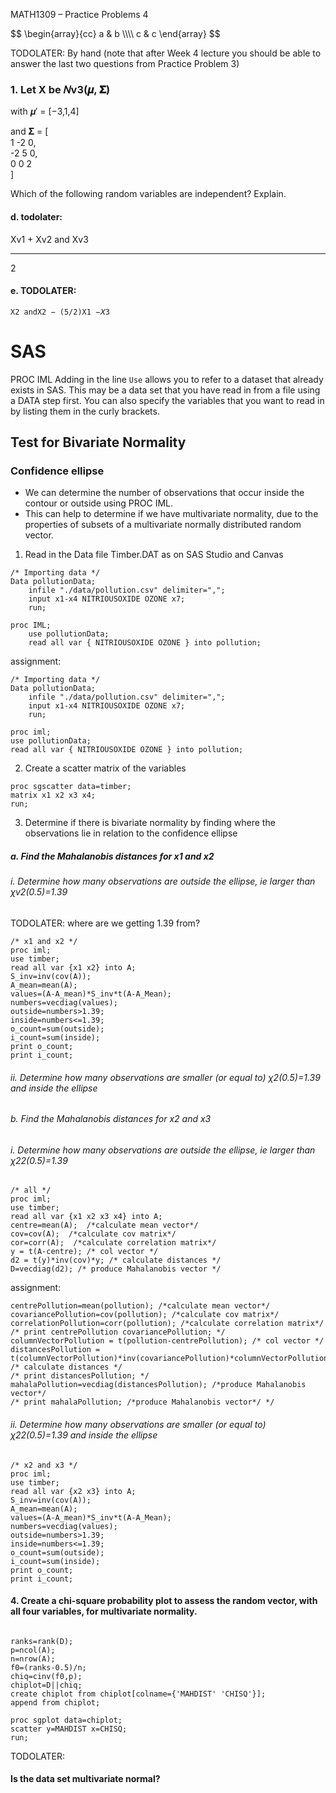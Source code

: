 MATH1309 – Practice Problems 4

<div>
$$
\begin{array}{cc}
  a & b \\\\
  c & c
\end{array}
$$ 
</div>

TODOLATER:
By hand (note that after Week 4 lecture you should be able to answer the last two
questions from Practice Problem 3)

### 1. Let X be 𝑁v3(𝝁, 𝚺) 

with 𝝁′ = [−3,1,4] 

and 𝚺 = [ <br />
  1 -2 0, <br />
  -2 5 0, <br />
  0 0 2 <br />
]

Which of the following random variables are independent? Explain.

#### d. todolater:

Xv1 + Xv2     and Xv3
________
   2

#### e. TODOLATER:

`X2 andX2 − (5/2)X1 −𝑋3`

# SAS

PROC IML
Adding in the line `Use` allows you to refer to a dataset that already exists in SAS. 
This may be a data set that you have read in from a file using a DATA step first.
You can also specify the variables that you want to read in by listing them in the curly brackets.

## Test for Bivariate Normality

### Confidence ellipse
- We can determine the number of observations that occur inside the contour or outside using PROC IML. 
- This can help to determine if we have multivariate normality, due to the properties of subsets of a multivariate normally distributed random vector.

1. Read in the Data file Timber.DAT as on SAS Studio and Canvas

```SAS
/* Importing data */
Data pollutionData;
	infile "./data/pollution.csv" delimiter=","; 
	input x1-x4 NITRIOUSOXIDE OZONE x7;
	run;

proc IML;
	use pollutionData;
	read all var { NITRIOUSOXIDE OZONE } into pollution;

```

assignment:
```SAS
/* Importing data */
Data pollutionData;
	infile "./data/pollution.csv" delimiter=","; 
	input x1-x4 NITRIOUSOXIDE OZONE x7;
	run;
    
proc iml;
use pollutionData;
read all var { NITRIOUSOXIDE OZONE } into pollution;
```

2. Create a scatter matrix of the variables

```SAS
proc sgscatter data=timber;
matrix x1 x2 x3 x4;
run;
```

3. Determine if there is bivariate normality by finding where the observations lie in relation to the confidence ellipse

##### a. Find the Mahalanobis distances for x1 and x2

###### i. Determine how many observations are outside the ellipse, ie larger than χv2(0.5)=1.39

TODOLATER: where are we getting 1.39 from?

```SAS
/* x1 and x2 */
proc iml;
use timber;
read all var {x1 x2} into A;
S_inv=inv(cov(A));
A_mean=mean(A);
values=(A-A_mean)*S_inv*t(A-A_Mean);
numbers=vecdiag(values);
outside=numbers>1.39;
inside=numbers<=1.39;
o_count=sum(outside);
i_count=sum(inside);
print o_count;
print i_count;
```

###### ii. Determine how many observations are smaller (or equal to) χ2(0.5)=1.39 and inside the ellipse

###### b. Find the Mahalanobis distances for x2 and x3

###### i. Determine how many observations are outside the ellipse, ie larger than χ22(0.5)=1.39

```SAS
/* all */
proc iml;
use timber;
read all var {x1 x2 x3 x4} into A;
centre=mean(A);  /*calculate mean vector*/
cov=cov(A);  /*calculate cov matrix*/
cor=corr(A);  /*calculate correlation matrix*/
y = t(A-centre); /* col vector */
d2 = t(y)*inv(cov)*y; /* calculate distances */
D=vecdiag(d2); /* produce Mahalanobis vector */
```

assignment:
```SAS
centrePollution=mean(pollution); /*calculate mean vector*/
covariancePollution=cov(pollution); /*calculate cov matrix*/
correlationPollution=corr(pollution); /*calculate correlation matrix*/
/* print centrePollution covariancePollution; */
columnVectorPollution = t(pollution-centrePollution); /* col vector */
distancesPollution = t(columnVectorPollution)*inv(covariancePollution)*columnVectorPollution; /* calculate distances */
/* print distancesPollution; */
mahalaPollution=vecdiag(distancesPollution); /*produce Mahalanobis vector*/
/* print mahalaPollution; /*produce Mahalanobis vector*/ */
```


###### ii. Determine how many observations are smaller (or equal to) χ22(0.5)=1.39 and inside the ellipse

```SAS
/* x2 and x3 */
proc iml;
use timber;
read all var {x2 x3} into A;
S_inv=inv(cov(A));
A_mean=mean(A);
values=(A-A_mean)*S_inv*t(A-A_Mean);
numbers=vecdiag(values);
outside=numbers>1.39;
inside=numbers<=1.39;
o_count=sum(outside);
i_count=sum(inside);
print o_count;
print i_count;
```

#### 4. Create a chi-square probability plot to assess the random vector, with all four variables, for multivariate normality.

```SAS

ranks=rank(D);
p=ncol(A);
n=nrow(A);
f0=(ranks-0.5)/n; 
chiq=cinv(f0,p); 
chiplot=D||chiq;
create chiplot from chiplot[colname={'MAHDIST' 'CHISQ'}]; 
append from chiplot;

proc sgplot data=chiplot;
scatter y=MAHDIST x=CHISQ;
run;

```

TODOLATER:
#### Is the data set multivariate normal?
